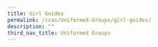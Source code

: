 ```yaml
---
title: Girl Guides
permalink: /ccas/Uniformed-Groups/girl-guides/
description: ""
third_nav_title: Uniformed Groups
---
```

